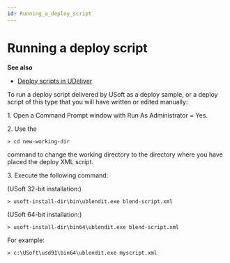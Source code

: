 ```yaml
---
id: Running_a_deploy_script
---
```


# Running a deploy script

**See also**

- [Deploy scripts in UDeliver](/Continuous_delivery/USoft_Delivery_Manager_by_concept/Deploy_scripts_in_UDeliver.md)

To run a deploy script delivered by USoft as a deploy sample, or a deploy script of this type that you will have written or edited manually:

1. Open a Command Prompt window with Run As Administrator = Yes.

2. Use the

```
> cd new-working-dir
```

command to change the working directory to the directory where you have placed the deploy XML script.

3. Execute the following command:

(USoft 32-bit installation:)

```
> usoft-install-dir\bin\ublendit.exe blend-script.xml
```

(USoft 64-bit installation:)

```
> usoft-install-dir\bin64\ublendit.exe blend-script.xml
```

For example:

```
> c:\USoft\usd91\bin64\ublendit.exe myscript.xml
```